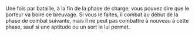 Une fois par bataille, à la fin de la phase de
charge, vous pouvez dire que le porteur va boire
ce breuvage. Si vous le faites, il combat au début
de la phase de combat suivante, mais il ne peut
pas combattre à nouveau à cette phase, sauf
si une aptitude ou un sort le lui permet.
